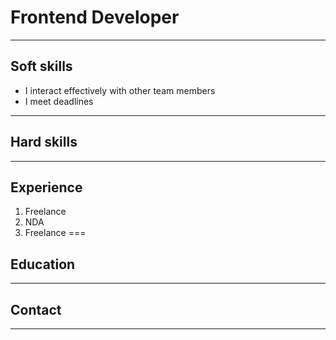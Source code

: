 # Frontend Developer 
*********
## Soft skills
* I interact effectively with other team members 
* I meet deadlines
*********
## Hard skills
*********
## Experience
1. Freelance 
2. NDA 
3. Freelance
===
## Education
*********
## Contact
----------
